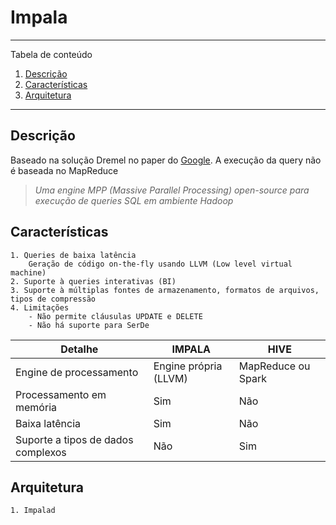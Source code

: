 # Impala

*******
Tabela de conteúdo 
 1. [Descrição](#description)
 2. [Características](#characteristics)
 3. [Arquitetura](#architecture)



*******

<div id='description'/> 

## Descrição
Baseado na solução Dremel no paper do [Google](https://static.googleusercontent.com/media/research.google.com/en//pubs/archive/36632.pdf). A execução da query não é baseada no MapReduce
>*Uma engine MPP (Massive Parallel Processing) open-source para execução de queries SQL em ambiente Hadoop*


<div id='characteristics'/> 

## Características
	1. Queries de baixa latência
		Geração de código on-the-fly usando LLVM (Low level virtual machine)
	2. Suporte à queries interativas (BI)
	3. Suporte à múltiplas fontes de armazenamento, formatos de arquivos, tipos de compressão
	4. Limitações
		- Não permite cláusulas UPDATE e DELETE
		- Não há suporte para SerDe

| Detalhe | IMPALA | HIVE |
| ------ | ------ | ------ |
| Engine de processamento | Engine própria (LLVM) | MapReduce ou Spark |
| Processamento em memória | Sim | Não |
| Baixa latência | Sim | Não |
| Suporte a tipos de dados complexos | Não | Sim |


<div id='architecture'/>

## Arquitetura
	1. Impalad
